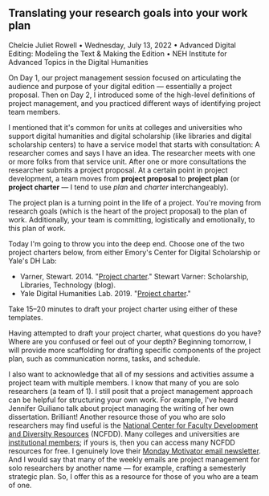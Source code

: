 ## Translating your research goals into your work plan

Chelcie Juliet Rowell • Wednesday, July 13, 2022 • Advanced Digital Editing: Modeling the Text & Making the Edition • NEH Institute for Advanced Topics in the Digital Humanities

On Day 1, our project management session focused on articulating the audience and purpose of your digital edition — essentially a project proposal.
Then on Day 2, I introduced some of the high-level definitions of project management, and you practiced different ways of identifying project team members.

I mentioned that it's common for units at colleges and universities who support digital humanities and digital scholarship (like libraries and digital scholarship centers) to have a service model that starts with consultation:
A researcher comes and says I have an idea.
The researcher meets with one or more folks from that service unit.
After one or more consultations the researcher submits a project proposal.
At a certain point in project development, a team moves from **project proposal** to **project plan** (or **project charter** — I tend to use *plan* and *charter* interchangeably).

The project plan is a turning point in the life of a project.
You're moving from research goals (which is the heart of the project proposal) to the plan of work.
Additionally, your team is committing, logistically and emotionally, to this plan of work.

Today I'm going to throw you into the deep end. Choose one of the two project charters below, from either Emory's Center for Digital Scholarship or Yale's DH Lab:

- Varner, Stewart. 2014. "[Project charter](https://web.archive.org/web/20200204172442/https://stewartvarner.com/2014/05/project-charter/)." Stewart Varner: Scholarship, Libraries, Technology (blog).
- Yale Digital Humanities Lab. 2019. "[Project charter](https://dhlab.yale.edu/assets/docs/ProjectCharter-RPG.pdf)."

Take 15–20 minutes to draft your project charter using either of these templates.

Having attempted to draft your project charter, what questions do you have? Where are you confused or feel out of your depth?
Beginning tomorrow, I will provide more scaffolding for drafting specific components of the project plan, such as communication norms, tasks, and schedule.

I also want to acknowledge that all of my sessions and activities assume a project team with multiple members.
I know that many of you are solo researchers (a team of 1).
I still posit that a project management approach can be helpful for structuring your own work.
For example, I've heard Jennifer Guiliano talk about project managing the writing of her own dissertation. Brilliant!
Another resource those of you who are solo researchers may find useful is the [National Center for Faculty Development and Diversity Resources](https://www.facultydiversity.org) (NCFDD).
Many colleges and universities are [institutional members](https://www.facultydiversity.org/join); if yours is, then you can access many NCFDD resources for free.
I genuinely love their [Monday Motivator email newsletter](https://www.facultydiversity.org/the-monday-motivator).
And I would say that many of the weekly emails are project management for solo researchers by another name — for example, crafting a semesterly strategic plan.
So, I offer this as a resource for those of you who are a team of one. 
